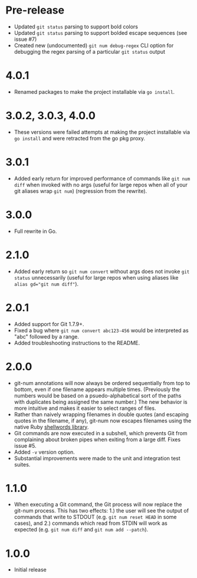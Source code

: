 # Pre-release

- Updated `git status` parsing to support bold colors
- Updated `git status` parsing to support bolded escape sequences (see issue #7)
- Created new (undocumented) `git num debug-regex` CLI option for debugging the regex parsing of a particular `git status` output

# 4.0.1

- Renamed packages to make the project installable via `go install`.

# 3.0.2, 3.0.3, 4.0.0

- These versions were failed attempts at making the project installable via `go install` and were retracted from the go pkg proxy.

# 3.0.1

- Added early return for improved performance of commands like `git num diff` when invoked with no args (useful for large repos when all of your git aliases wrap `git num`) (regression from the rewrite).

# 3.0.0

- Full rewrite in Go.

# 2.1.0

- Added early return so `git num convert` without args does not invoke `git status` unnecessarily (useful for large repos when using aliases like `alias gd="git num diff"`).

# 2.0.1

- Added support for Git 1.7.9+.
- Fixed a bug where `git num convert abc123-456` would be interpreted as "abc"
  followed by a range.
- Added troubleshooting instructions to the README.

# 2.0.0

- git-num annotations will now always be ordered sequentially from top to
  bottom, even if one filename appears multiple times. (Previously the numbers
  would be based on a psuedo-alphabetical sort of the paths with duplicates
  being assigned the same number.) The new behavior is more intuitive and makes
  it easier to select ranges of files.
- Rather than naively wrapping filenames in double quotes (and escaping quotes
  in the filename, if any), git-num now escapes filenames using the native Ruby
  [shellwords library](http://ruby-doc.org/stdlib-2.2.2/libdoc/shellwords/rdoc/Shellwords.html).
- Git commands are now executed in a subshell, which prevents Git from
  complaining about broken pipes when exiting from a large diff. Fixes issue #5.
- Added `-v` version option.
- Substantial improvements were made to the unit and integration test suites.

# 1.1.0

- When executing a Git command, the Git process will now replace the git-num
  process. This has two effects: 1.) the user will see the output of commands
  that write to STDOUT (e.g. `git num reset HEAD` in some cases), and 2.)
  commands which read from STDIN will work as expected (e.g. `git num diff` and
  `git num add --patch`).

# 1.0.0

- Initial release

